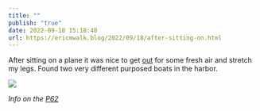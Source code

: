 ```yaml
---
title: ""
publish: "true"
date: 2022-09-18 15:18:48
url: https://ericmwalk.blog/2022/09/18/after-sitting-on.html
---
```

After sitting on a plane it was nice to get [out](http://www.strava.com/activities/7830158111) for some fresh air and stretch my legs. Found two very different purposed boats in the harbor.

![](https://ericmwalk.blog/uploads/2022/9882da3de2.jpg)

*Info on the [P62](https://en.m.wikipedia.org/wiki/L%C3%89_James_Joyce_(P62))*